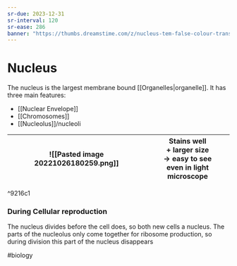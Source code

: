 ```yaml
---
sr-due: 2023-12-31
sr-interval: 120
sr-ease: 286
banner: "https://thumbs.dreamstime.com/z/nucleus-tem-false-colour-transmission-electron-microscope-tem-micrograph-showing-ultrastructure-nucleus-gold-very-117240013.jpg"
---
```

# Nucleus
The nucleus is the largest membrane bound [[Organelles|organelle]]. It has three main features:
- [[Nuclear Envelope]]
- [[Chromosomes]]
- [[Nucleolus]]/nucleoli

| ![[Pasted image 20221026180259.png]] | Stains well <br>+ larger size <br>-> easy to see <br> even in light microscope |
| ------------------------------------ | ------------------------------------------------------------------------------ |

^9216c1

### During Cellular reproduction
The nucleus divides before the cell does, so both new cells a nucleus.
The parts of the nucleolus only come together for ribosome production, so during division this part of the nucleus disappears

#biology 